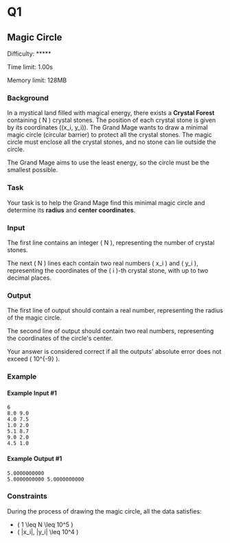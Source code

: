 
# Q1

## Magic Circle

Difficulty: *****

Time limit: 1.00s

Memory limit: 128MB

### Background

In a mystical land filled with magical energy, there exists a **Crystal Forest** containing \( N \) crystal stones. The position of each crystal stone is given by its coordinates \((x_i, y_i)\). The Grand Mage wants to draw a minimal magic circle (circular barrier) to protect all the crystal stones. The magic circle must enclose all the crystal stones, and no stone can lie outside the circle.

The Grand Mage aims to use the least energy, so the circle must be the smallest possible.

### Task

Your task is to help the Grand Mage find this minimal magic circle and determine its **radius** and **center coordinates**.

### Input

The first line contains an integer \( N \), representing the number of crystal stones.

The next \( N \) lines each contain two real numbers \( x_i \) and \( y_i \), representing the coordinates of the \( i \)-th crystal stone, with up to two decimal places.

### Output

The first line of output should contain a real number, representing the radius of the magic circle.

The second line of output should contain two real numbers, representing the coordinates of the circle's center.

Your answer is considered correct if all the outputs' absolute error does not exceed \( 10^{-9} \).

### Example

#### Example Input #1

```in
6
8.0 9.0
4.0 7.5
1.0 2.0
5.1 8.7
9.0 2.0
4.5 1.0
```

#### Example Output #1

```out
5.0000000000
5.0000000000 5.0000000000
```

### Constraints

During the process of drawing the magic circle, all the data satisfies:

- \( 1 \leq N \leq 10^5 \)
- \( |x_i|, |y_i| \leq 10^4 \)
